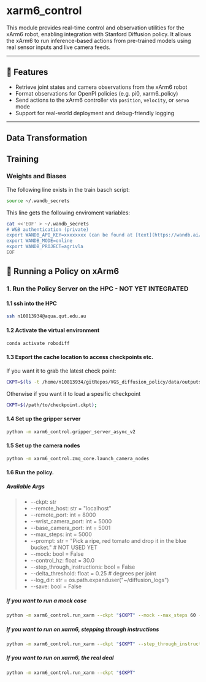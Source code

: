 # xarm6_control

This module provides real-time control and observation utilities for the xArm6 robot, enabling integration with Stanford Diffusion policy. It allows the xArm6 to run inference-based actions from pre-trained models using real sensor inputs and live camera feeds.

---

## 🔧 Features

- Retrieve joint states and camera observations from the xArm6 robot
- Format observations for OpenPI policies (e.g. pi0, xarm6_policy)
- Send actions to the xArm6 controller via `position`, `velocity`, or `servo` mode
- Support for real-world deployment and debug-friendly logging

---

## Data Transformation

## Training


### Weights and Biases
The following line exists in the train basch script:
```bash
source ~/.wandb_secrets
```

This line gets the following enviroment variables:

```bash
cat <<'EOF' > ~/.wandb_secrets
# W&B authentication (private)
export WANDB_API_KEY=xxxxxxxx (can be found at [text](https://wandb.ai/authorize))
export WANDB_MODE=online
export WANDB_PROJECT=agrivla
EOF
```

## 🚀 Running a Policy on xArm6

### 1. Run the Policy Server on the HPC - NOT YET INTEGRATED

#### 1.1 ssh into the HPC

```bash
ssh n10813934@aqua.qut.edu.au
```

#### 1.2 Activate the virtual environment

```bash
conda activate robodiff
```

#### 1.3 Export the cache location to access checkpoints etc.

If you want it to grab the latest check point:
```bash
CKPT=$(ls -t /home/n10813934/gitRepos/VGS_diffusion_policy/data/outputs/2025.09.07/15.13.59_train_xarm6_diffusion_unet_image_pretrained_real_xarm_image/checkpoints/*.ckpt 2>/dev/null | head -n 1);
```

Otherwise if you want it to load a spesific checkpoint
 ```bash
CKPT=$(/path/to/checkpoint.ckpt);
```

#### 1.4 Set up the gripper server
```bash
python -m xarm6_control.gripper_server_async_v2
```
#### 1.5 Set up the camera nodes
```bash
python -m xarm6_control.zmq_core.launch_camera_nodes
```
#### 1.6 Run the policy.

##### Available Args
> - --ckpt: str
> - --remote_host: str = "localhost"
> - --remote_port: int = 8000         
> - --wrist_camera_port: int = 5000
> - --base_camera_port: int = 5001
> - --max_steps: int = 5000
> - --prompt: str = "Pick a ripe, red tomato and drop it in the blue bucket." # NOT USED YET
> - --mock: bool = False
> - --control_hz: float = 30.0
> - --step_through_instructions: bool = False
> - --delta_threshold: float = 0.25 # degrees per joint       
> - --log_dir: str = os.path.expanduser("~/diffusion_logs")
> - --save: bool = False

##### If you want to run a mock case

```bash
python -m xarm6_control.run_xarm --ckpt "$CKPT" --mock --max_steps 60 --step_through_instructions
```

##### If you want to run on xarm6, stepping through instructions

```bash
python -m xarm6_control.run_xarm --ckpt "$CKPT" --step_through_instructions
```

##### If you want to run on xarm6, the real deal

```bash
python -m xarm6_control.run_xarm --ckpt "$CKPT"
```